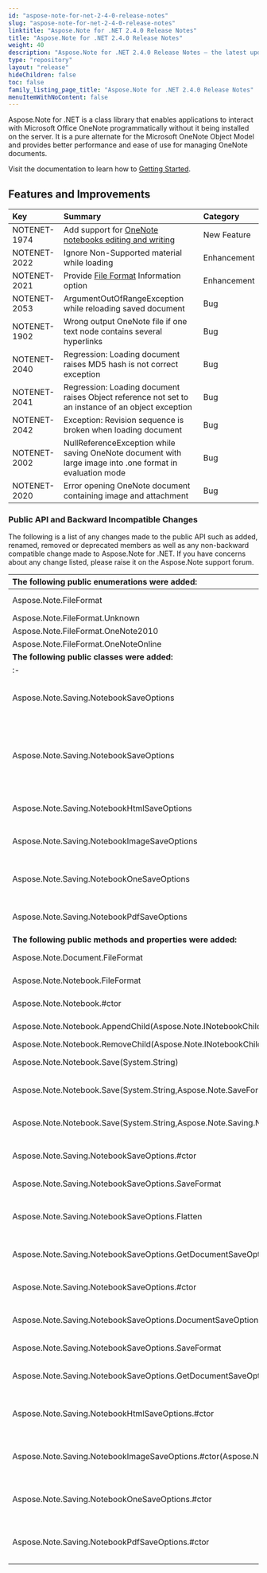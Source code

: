 ```yaml
---
id: "aspose-note-for-net-2-4-0-release-notes"
slug: "aspose-note-for-net-2-4-0-release-notes"
linktitle: "Aspose.Note for .NET 2.4.0 Release Notes"
title: "Aspose.Note for .NET 2.4.0 Release Notes"
weight: 40
description: "Aspose.Note for .NET 2.4.0 Release Notes – the latest updates and fixes."
type: "repository"
layout: "release"
hideChildren: false
toc: false
family_listing_page_title: "Aspose.Note for .NET 2.4.0 Release Notes"
menuItemWithNoContent: false
---
```


Aspose.Note for .NET is a class library that enables applications to interact with Microsoft Office OneNote programmatically without it being installed on the server. It is a pure alternate for the Microsoft OneNote Object Model and provides better performance and ease of use for managing OneNote documents.

Visit the documentation to learn how to [Getting Started](https://docs.aspose.com/note/net/getting-started/).
## **Features and Improvements**

|**Key** |**Summary** |**Category** |
| :- | :- | :- |
|NOTENET-1974 |Add support for [OneNote notebooks editing and writing](https://docs.aspose.com/note/net/working-with-onenote-notebook-html/)|New Feature |
|NOTENET-2022     |Ignore Non-Supported material while loading |Enhancement |
|NOTENET-2021     |Provide [File Format](https://docs.aspose.com/note/net/working-with-onenote-document-html/) Information option |Enhancement |
|NOTENET-2053     |ArgumentOutOfRangeException while reloading saved document |Bug |
|NOTENET-1902     |Wrong output OneNote file if one text node contains several hyperlinks |Bug |
|NOTENET-2040     |Regression: Loading document raises MD5 hash is not correct exception |Bug |
|NOTENET-2041     |Regression: Loading document raises Object reference not set to an instance of an object exception |Bug |
|NOTENET-2042     |Exception: Revision sequence is broken when loading document |Bug |
|NOTENET-2002     |NullReferenceException while saving OneNote document with large image into .one format in evaluation mode |Bug |
|NOTENET-2020     |Error opening OneNote document containing image and attachment |Bug |
### **Public API and Backward Incompatible Changes**
The following is a list of any changes made to the public API such as added, renamed, removed or deprecated members as well as any non-backward compatible change made to Aspose.Note for .NET. If you have concerns about any change listed, please raise it on the Aspose.Note support forum.

|**The following public enumerations were added:** |**Description** |
| :- | :- |
|Aspose.Note.FileFormat |Represents OneNote file format. |
|Aspose.Note.FileFormat.Unknown |Unknown file format. |
|Aspose.Note.FileFormat.OneNote2010 |OneNote 2010. |
|Aspose.Note.FileFormat.OneNoteOnline |OneNote Online. |
|**The following public classes were added:** |**Description** |
| :- | :- |
|Aspose.Note.Saving.NotebookSaveOptions |An abstract base class which represents notebook saving options for a particular format. |
|Aspose.Note.Saving.NotebookSaveOptions<TDocumentSaveOptions> |An abstract base class which represents notebook saving options for a particular format and provides common saving options for all document child nodes. |
|Aspose.Note.Saving.NotebookHtmlSaveOptions |Allows to specify additional options when saving notebook to HTML format. |
|Aspose.Note.Saving.NotebookImageSaveOptions |Allows to specify additional options when rendering notebook pages to images. |
|Aspose.Note.Saving.NotebookOneSaveOptions |Allows to specify additional options when saving notebook to OneNote format. |
|Aspose.Note.Saving.NotebookPdfSaveOptions |Allows to specify additional options when rendering notebook pages to PDF. |
|**The following public methods and properties were added:** |**Description** |
|Aspose.Note.Document.FileFormat |Gets file format (OneNote 2010, OneNote Online). |
|Aspose.Note.Notebook.FileFormat |Gets file format (OneNote 2010, OneNote Online). |
|Aspose.Note.Notebook.#ctor |Initializes a new instance of the Notebook class. |
|Aspose.Note.Notebook.AppendChild(Aspose.Note.INotebookChildNode) |Adds the node to the end of the list. |
|Aspose.Note.Notebook.RemoveChild(Aspose.Note.INotebookChildNode) |Removes the child node. |
|Aspose.Note.Notebook.Save(System.String) |Saves the OneNote document to a file. |
|Aspose.Note.Notebook.Save(System.String,Aspose.Note.SaveFormat) |Saves the OneNote document to a file in the specified format. |
|Aspose.Note.Notebook.Save(System.String,Aspose.Note.Saving.NotebookSaveOptions) |Saves the OneNote document to a file using the specified save options. |
|Aspose.Note.Saving.NotebookSaveOptions.#ctor |Initializes a new instance of the NotebookSaveOptions class. |
|Aspose.Note.Saving.NotebookSaveOptions.SaveFormat |Gets the format in which the notebook is saved. |
|Aspose.Note.Saving.NotebookSaveOptions.Flatten |Gets or sets a value indicating whether the notebook children hierarchy is saved flattened. |
|Aspose.Note.Saving.NotebookSaveOptions.GetDocumentSaveOptions |Gets the save options for all notebook's child documents. |
|Aspose.Note.Saving.NotebookSaveOptions<TDocumentSaveOptions>.#ctor |Initializes a new instance of the NotebookSaveOptions<TDocumentSaveOptions> class. |
|Aspose.Note.Saving.NotebookSaveOptions<TDocumentSaveOptions>.DocumentSaveOptions |Gets or sets the save options for all notebook's child documents. |
|Aspose.Note.Saving.NotebookSaveOptions<TDocumentSaveOptions>.SaveFormat |Gets the format in which the notebook is saved. |
|Aspose.Note.Saving.NotebookSaveOptions<TDocumentSaveOptions>.GetDocumentSaveOptions |Gets the save options for all notebook's child documents. |
|Aspose.Note.Saving.NotebookHtmlSaveOptions.#ctor |Initializes a new instance of the NotebookHtmlSaveOptions class. |
|Aspose.Note.Saving.NotebookImageSaveOptions.#ctor(Aspose.Note.SaveFormat) |Initializes a new instance of the NotebookImageSaveOptions class. |
|Aspose.Note.Saving.NotebookOneSaveOptions.#ctor |Initializes a new instance of the NotebookOneSaveOptions class. |
|Aspose.Note.Saving.NotebookPdfSaveOptions.#ctor |Initializes a new instance of the NotebookPdfSaveOptions class. |


